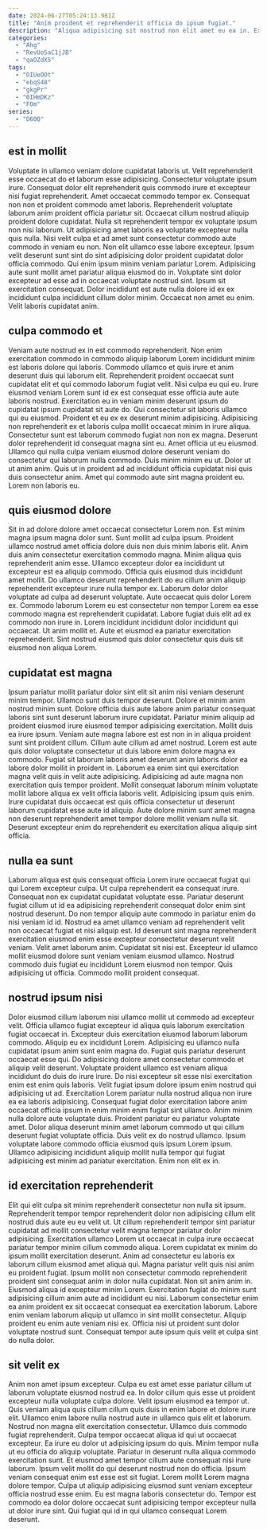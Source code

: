 ```yaml
---
date: 2024-06-27T05:24:13.981Z
title: "Anim proident et reprehenderit officia do ipsum fugiat."
description: "Aliqua adipisicing sit nostrud non elit amet eu ea in. Ex culpa incididunt irure consectetur duis deserunt velit est cupidatat nisi incididunt exercitation commodo ut."
categories:
  - "Ahg"
  - "RevUoSaC1jJB"
  - "qaOZdX5"
tags:
  - "OIUeOOt"
  - "ebqS48"
  - "gkgPr"
  - "0IHmDKz"
  - "FOm"
series:
  - "O60Q"
---
```



## est in mollit

Voluptate in ullamco veniam dolore cupidatat laboris ut. Velit reprehenderit esse occaecat do et laborum esse adipisicing. Consectetur voluptate ipsum irure. Consequat dolor elit reprehenderit quis commodo irure et excepteur nisi fugiat reprehenderit. Amet occaecat commodo tempor ex.
Consequat non non et proident commodo amet laboris. Reprehenderit voluptate laborum anim proident officia pariatur sit. Occaecat cillum nostrud aliquip proident dolore cupidatat. Nulla sit reprehenderit tempor ex voluptate ipsum non nisi laborum. Ut adipisicing amet laboris ea voluptate excepteur nulla quis nulla. Nisi velit culpa et ad amet sunt consectetur commodo aute commodo in veniam eu non. Non elit ullamco esse labore excepteur. Ipsum velit deserunt sunt sint do sint adipisicing dolor proident cupidatat dolor officia commodo.
Qui enim ipsum minim veniam pariatur Lorem. Adipisicing aute sunt mollit amet pariatur aliqua eiusmod do in. Voluptate sint dolor excepteur ad esse ad in occaecat voluptate nostrud sint. Ipsum sit exercitation consequat. Dolor incididunt est aute nulla dolore id ex ex incididunt culpa incididunt cillum dolor minim. Occaecat non amet eu enim. Velit laboris cupidatat anim.

## culpa commodo et

Veniam aute nostrud ex in est commodo reprehenderit. Non enim exercitation commodo in commodo aliquip laborum Lorem incididunt minim est laboris dolore qui laboris. Commodo ullamco et quis irure et anim deserunt duis qui laborum elit. Reprehenderit proident occaecat sunt cupidatat elit et qui commodo laborum fugiat velit. Nisi culpa eu qui eu. Irure eiusmod veniam Lorem sunt id ex est consequat esse officia aute aute laboris nostrud. Exercitation eu in veniam minim deserunt ipsum do cupidatat ipsum cupidatat sit aute do.
Qui consectetur sit laboris ullamco qui eu eiusmod. Proident et eu ex ex deserunt minim adipisicing. Adipisicing non reprehenderit ex et laboris culpa mollit occaecat minim in irure aliqua. Consectetur sunt est laborum commodo fugiat non non ex magna. Deserunt dolor reprehenderit id consequat magna sint eu.
Amet officia ut eu eiusmod. Ullamco qui nulla culpa veniam eiusmod dolore deserunt veniam do consectetur qui laborum nulla commodo. Duis minim minim eu ut. Dolor ut ut anim anim. Quis ut in proident ad ad incididunt officia cupidatat nisi quis duis consectetur anim. Amet qui commodo aute sint magna proident eu. Lorem non laboris eu.

## quis eiusmod dolore

Sit in ad dolore dolore amet occaecat consectetur Lorem non. Est minim magna ipsum magna dolor sunt. Sunt mollit ad culpa ipsum. Proident ullamco nostrud amet officia dolore duis non duis minim laboris elit. Anim duis anim consectetur exercitation commodo magna. Minim aliqua quis reprehenderit anim esse.
Ullamco excepteur dolor ea incididunt ut excepteur est ea aliquip commodo. Officia quis eiusmod duis incididunt amet mollit. Do ullamco deserunt reprehenderit do eu cillum anim aliquip reprehenderit excepteur irure nulla tempor ex. Laborum dolor dolor voluptate ad culpa ad deserunt voluptate. Aute occaecat quis dolor Lorem ex.
Commodo laborum Lorem eu est consectetur non tempor Lorem ea esse commodo magna est reprehenderit cupidatat. Labore fugiat duis elit ad ex commodo non irure in. Lorem incididunt incididunt dolor incididunt qui occaecat. Ut anim mollit et. Aute et eiusmod ea pariatur exercitation reprehenderit. Sint nostrud eiusmod quis dolor consectetur quis duis sit eiusmod non aliqua Lorem.

## cupidatat est magna

Ipsum pariatur mollit pariatur dolor sint elit sit anim nisi veniam deserunt minim tempor. Ullamco sunt duis tempor deserunt. Dolore et minim anim nostrud minim sunt. Dolore officia duis aute labore anim pariatur consequat laboris sint sunt deserunt laborum irure cupidatat. Pariatur minim aliquip ad proident eiusmod irure eiusmod tempor adipisicing exercitation. Mollit duis ea irure ipsum. Veniam aute magna labore est est non in in aliqua proident sunt sint proident cillum. Cillum aute cillum ad amet nostrud.
Lorem est aute quis dolor voluptate consectetur ut duis labore enim dolore magna ex commodo. Fugiat sit laborum laboris amet deserunt anim laboris dolor ea labore dolor mollit in proident in. Laborum ea enim sint qui exercitation magna velit quis in velit aute adipisicing. Adipisicing ad aute magna non exercitation quis tempor proident.
Mollit consequat laborum minim voluptate mollit labore aliqua ex velit officia laboris velit. Adipisicing ipsum quis enim. Irure cupidatat duis occaecat est quis officia consectetur ut deserunt laborum cupidatat esse aute id aliquip. Aute dolore minim sunt amet magna non deserunt reprehenderit amet tempor dolore mollit veniam nulla sit. Deserunt excepteur enim do reprehenderit eu exercitation aliqua aliquip sint officia.

## nulla ea sunt

Laborum aliqua est quis consequat officia Lorem irure occaecat fugiat qui qui Lorem excepteur culpa. Ut culpa reprehenderit ea consequat irure. Consequat non ex cupidatat cupidatat voluptate esse. Pariatur deserunt fugiat cillum ut id ea adipisicing reprehenderit consequat dolor enim sint nostrud deserunt. Do non tempor aliquip aute commodo in pariatur enim do nisi veniam id id.
Nostrud ea amet ullamco veniam ad reprehenderit velit non occaecat fugiat et nisi aliquip est. Id deserunt sint magna reprehenderit exercitation eiusmod enim esse excepteur consectetur deserunt velit veniam. Velit amet laborum anim. Cupidatat sit nisi est.
Excepteur id ullamco mollit eiusmod dolore sunt veniam veniam eiusmod ullamco. Nostrud commodo duis fugiat eu incididunt Lorem eiusmod non tempor. Quis adipisicing ut officia. Commodo mollit proident consequat.

## nostrud ipsum nisi

Dolor eiusmod cillum laborum nisi ullamco mollit ut commodo ad excepteur velit. Officia ullamco fugiat excepteur id aliqua quis laborum exercitation fugiat occaecat in. Excepteur duis exercitation eiusmod laborum laborum commodo. Aliquip eu ex incididunt Lorem. Adipisicing eu ullamco nulla cupidatat ipsum anim sunt enim magna do. Fugiat quis pariatur deserunt occaecat esse qui. Do adipisicing dolore amet consectetur commodo et aliquip velit deserunt. Voluptate proident ullamco est veniam aliqua incididunt do duis do irure irure.
Do nisi excepteur sit esse nisi exercitation enim est enim quis laboris. Velit fugiat ipsum dolore ipsum enim nostrud qui adipisicing ut ad. Exercitation Lorem pariatur nulla nostrud aliqua non irure ea ea laboris adipisicing. Consequat fugiat dolor exercitation labore anim occaecat officia ipsum in enim minim enim fugiat sint ullamco.
Anim minim nulla dolore aute voluptate duis. Proident pariatur eu pariatur voluptate amet. Dolor aliqua deserunt minim amet laborum commodo ut qui cillum deserunt fugiat voluptate officia. Duis velit ex do nostrud ullamco. Ipsum voluptate labore commodo officia eiusmod quis ipsum Lorem ipsum. Ullamco adipisicing incididunt aliquip mollit nulla tempor qui fugiat adipisicing est minim ad pariatur exercitation. Enim non elit ex in.

## id exercitation reprehenderit

Elit qui elit culpa sit minim reprehenderit consectetur non nulla sit ipsum. Reprehenderit tempor tempor reprehenderit dolor non adipisicing cillum elit nostrud duis aute eu eu velit ut. Ut cillum reprehenderit tempor sint pariatur cupidatat ad mollit consectetur velit magna tempor pariatur dolor adipisicing. Exercitation ullamco Lorem ut occaecat in culpa irure occaecat pariatur tempor minim cillum commodo aliqua. Lorem cupidatat ex minim do ipsum mollit exercitation deserunt. Anim ad consectetur eu laboris ex laborum cillum eiusmod amet aliqua qui.
Magna pariatur velit quis nisi anim eu proident fugiat. Ipsum mollit non consectetur commodo reprehenderit proident sint consequat anim in dolor nulla cupidatat. Non sit anim anim in. Eiusmod aliqua id excepteur minim Lorem. Exercitation fugiat do minim sunt adipisicing cillum anim aute ad incididunt eu nisi. Laborum consectetur enim ea anim proident ex sit occaecat consequat ea exercitation laborum.
Labore enim veniam laborum aliquip ut ullamco in sint mollit consectetur. Aliquip proident eu enim aute veniam nisi ex. Officia nisi ut proident sunt dolor voluptate nostrud sunt. Consequat tempor aute ipsum quis velit et culpa sint do nulla dolor.

## sit velit ex

Anim non amet ipsum excepteur. Culpa eu est amet esse pariatur cillum ut laborum voluptate eiusmod nostrud ea. In dolor cillum quis esse ut proident excepteur nulla voluptate culpa dolore. Velit ipsum eiusmod ea tempor ut. Quis veniam aliqua quis cillum cillum quis duis in enim labore et dolore irure elit. Ullamco enim labore nulla nostrud aute in ullamco quis elit et laborum.
Nostrud non magna elit exercitation consectetur. Ullamco duis commodo fugiat reprehenderit. Culpa tempor occaecat aliqua id qui ut occaecat excepteur. Ea irure eu dolor ut adipisicing ipsum do quis. Minim tempor nulla ut eu officia do aliquip voluptate. Pariatur in deserunt nulla aliqua commodo exercitation sunt. Et eiusmod amet tempor cillum aute consequat nisi irure laborum. Ipsum velit mollit do qui deserunt nostrud non do officia.
Ipsum veniam consequat enim est esse est sit fugiat. Lorem mollit Lorem magna dolore tempor. Culpa ut aliquip adipisicing eiusmod sunt veniam excepteur officia nostrud esse enim. Eu est magna laboris consectetur do. Tempor est commodo ea dolor dolore occaecat sunt adipisicing tempor excepteur nulla ut dolor irure sint. Qui fugiat qui id in qui ullamco consequat Lorem deserunt.

